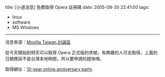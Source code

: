 title: \[小道消息\] 免費取得 Opera 註冊碼
date: 2005-08-30 22:41:00
tags: 
- linux
- software
- MS Windows
---

消息來源：[Mozilla Taiwan 討論區](http://forum.moztw.org/viewtopic.php?p=50702#50702)

從今天開始到明天可以取得 Opera 正式版的序號，有興趣的人可去取得，上面的日期應該不是台灣本地時間，所以要申請的趕快唷。

取得網址：[10-year online anniversary party](http://my.opera.com/community/party/reg.dml)